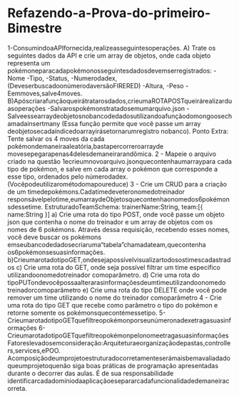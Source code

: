 # Refazendo-a-Prova-do-primeiro-Bimestre

1-ConsumindoaAPIfornecida,realizeasseguintesoperações.
A) Trate os seguintes dados da API e crie um array de objetos, onde cada objeto representa um pokémoneparacadapokémonosseguintesdadosdevemserregistrados: -Nome -Tipo, -Status, -Numerodadex,(DeveserbuscadoonúmerodaversãoFIRERED) -Altura, -Peso -Eemmoves,salve4moves.
B)Apóscriarafunçãoqueirátratarosdados,crieumaROTAPOSTqueirárealizarduasoperações -Salvarospokémonstratadosemumarquivo.json -Salveessearraydeobjetosnobancodedadosutilizandoafunçãodomongoosechamadainsertmany (Essa função permite que você passe um array deobjetosecadaíndicedoarrayirásetornarumregistro nobanco).
Ponto Extra: Tente salvar os 4 moves da cada pokémondemaneiraaleatória,bastapercorreroarrayde movesepegarapenas4delesdemaneirarandômica.
2 - Mapeie o arquivo criado na questão 1ecrieumnovoarquivo.jsonquecontenhaumarraypara cada tipo de pokémon, e salve em cada array o pokémon que corresponde a esse tipo, ordenados pelo númerodadex.(Vocêpodeutilizarométodomapoureduce)
3 - Crie um CRUD para a criação de um timedepokémons.Cadatimedeveteronomedotreinador responsávelpelotime,eumarraydeObjetosquecontenhaonomedos6pokémonsdessetime.
EstruturadoTeamSchema:
trainerName:String, team:[{ name:String }]
a) Crie uma rota do tipo POST, onde você passe um objeto json que contenha o nome do treinador e um array de objetos com os nomes de 6 pokémons. Através dessa requisição, recebendo esses nomes, você deve buscar os pokémons emseubancodedadosecriaruma“tabela”chamadateam,quecontenha os6pokémonsesuasinformações.
b)CrieumarotadotipoGET,ondesejapossívelvisualizartodosostimescadastrados
c) Crie uma rota do GET, onde seja possível filtrar um time específico utilizandoonomedotreinador comoparâmetro.
d) Crie uma rota do tipoPUTondevocêpossaalterarasinformaçõesdeumtimeutilizandoonomedo treinadorcomoparâmetro
e) Crie uma rota do tipo DELETE onde você pode remover um time utilizando o nome do treinador comoparâmetro
4 - Crie uma rota do tipo GET que recebe como parâmetro o tipo do pokémon e retorne somente os pokémonsquecontémessetipo.
5-CrieumarotadotipoGETquefiltreopokémonporseunúmeronadexetragasuasinformações
6-CrieumarotadotipoGETquefiltreopokémonpelonomeetragasuasinformações
Fatoreslevadosemconsideração:Arquiteturaeorganizaçãodepastas,controllers,services,ePOO. Acomposiçãodeumprojetoestruturadocorretamenteserámaisbemavaliadadoqueumprojetoquenão siga boas práticas de programação apresentadas durante o decorrer das aulas. É de sua responsabilidade identificarcadadomíniodaaplicaçãoesepararcadafuncionalidadedemaneiracorreta.
